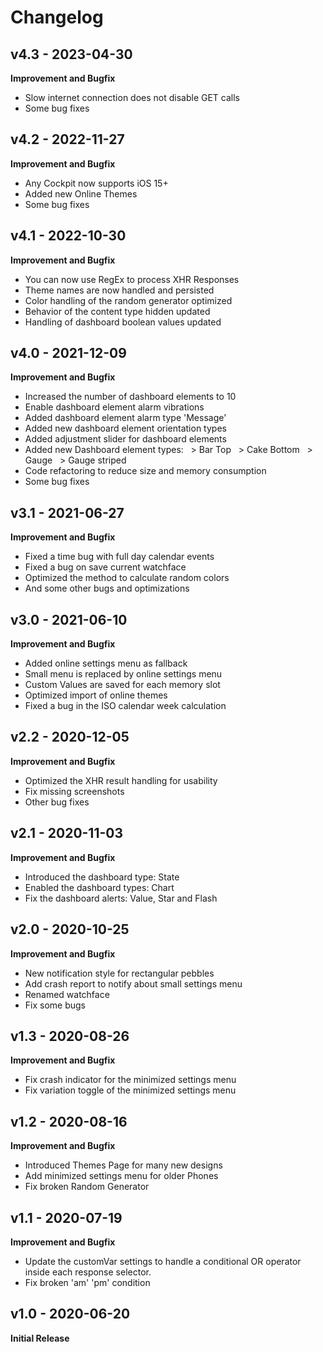 # Changelog

## v4.3 - 2023-04-30
**Improvement and Bugfix**
- Slow internet connection does not disable GET calls
- Some bug fixes 

## v4.2 - 2022-11-27
**Improvement and Bugfix**
- Any Cockpit now supports iOS 15+
- Added new Online Themes
- Some bug fixes

## v4.1 - 2022-10-30
**Improvement and Bugfix**
- You can now use RegEx to process XHR Responses
- Theme names are now handled and persisted
- Color handling of the random generator optimized
- Behavior of the content type hidden updated
- Handling of dashboard boolean values updated

## v4.0 - 2021-12-09
**Improvement and Bugfix**
- Increased the number of dashboard elements to 10
- Enable dashboard element alarm vibrations
- Added dashboard element alarm type 'Message'
- Added new dashboard element orientation types
- Added adjustment slider for dashboard elements
- Added new Dashboard element types:
  > Bar Top
  > Cake Bottom
  > Gauge
  > Gauge striped
- Code refactoring to reduce size and memory consumption
- Some bug fixes

## v3.1 - 2021-06-27
**Improvement and Bugfix**
- Fixed a time bug with full day calendar events
- Fixed a bug on save current watchface
- Optimized the method to calculate random colors
- And some other bugs and optimizations

## v3.0 - 2021-06-10
**Improvement and Bugfix**
- Added online settings menu as fallback
- Small menu is replaced by online settings menu
- Custom Values are saved for each memory slot
- Optimized import of online themes
- Fixed a bug in the ISO calendar week calculation

## v2.2 - 2020-12-05
**Improvement and Bugfix**
- Optimized the XHR result handling for usability
- Fix missing screenshots
- Other bug fixes

## v2.1 - 2020-11-03
**Improvement and Bugfix**
- Introduced the dashboard type: State
- Enabled the dashboard types: Chart
- Fix the dashboard alerts: Value, Star and Flash

## v2.0 - 2020-10-25
**Improvement and Bugfix**
- New notification style for rectangular pebbles
- Add crash report to notify about small settings menu
- Renamed watchface
- Fix some bugs

## v1.3 - 2020-08-26
**Improvement and Bugfix**
- Fix crash indicator for the minimized settings menu
- Fix variation toggle of the minimized settings menu

## v1.2 - 2020-08-16
**Improvement and Bugfix**
- Introduced Themes Page for many new designs
- Add minimized settings menu for older Phones
- Fix broken Random Generator

## v1.1 - 2020-07-19
**Improvement and Bugfix**
- Update the customVar settings to handle a conditional OR operator inside each response selector.
- Fix broken 'am' 'pm' condition


## v1.0 - 2020-06-20
**Initial Release**
